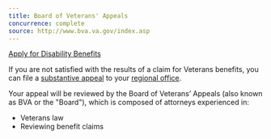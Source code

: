 ```yaml
---
title: Board of Veterans' Appeals
concurrence: complete
source: http://www.bva.va.gov/index.asp
---
```


<div class="main" role="main" markdown="0">
<div class="action-bar">
  <div class="row">
    <div class="small-12 columns">
      <a class="usa-button-primary va-button-primary" href="/disability-benefits/apply-for-benefits/">Apply for Disability Benefits</a>
    </div>
  </div>
</div>
<div class="section one" markdown="0">
<div class="primary" markdown="0">
<div class="row" markdown="0">
<div class="small-12 columns usa-content" markdown="1">

If you are not satisfied with the results of a claim for Veterans benefits, you can file a [substantive appeal](http://www.va.gov/vaforms/va/pdf/VA9.pdf) to your [regional office](http://www.benefits.va.gov/benefits/offices.asp).
</div>
<div class="small-12 columns" markdown="0">
<div class="call-out usa-content" markdown="1">
Your appeal will be reviewed by the Board of Veterans’ Appeals (also known as BVA or the "Board"), which is composed of attorneys experienced in:

- Veterans law
- Reviewing benefit claims

</div>
</div>


</div>
</div>

</div>
